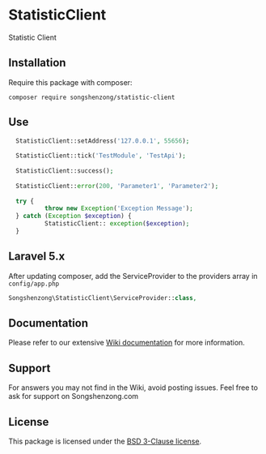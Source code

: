 # StatisticClient

Statistic Client

## Installation

Require this package with composer:

```shell
composer require songshenzong/statistic-client
```


## Use
```php
  StatisticClient::setAddress('127.0.0.1', 55656);
  
  StatisticClient::tick('TestModule', 'TestApi');
  
  StatisticClient::success();
  
  StatisticClient::error(200, 'Parameter1', 'Parameter2');
  
  try {
          throw new Exception('Exception Message');
  } catch (Exception $exception) {
          StatisticClient:: exception($exception);
  }
```



## Laravel 5.x
After updating composer, add the ServiceProvider to the providers array in `config/app.php`

```php
Songshenzong\StatisticClient\ServiceProvider::class,
```


## Documentation

Please refer to our extensive [Wiki documentation](https://github.com/songshenzong/statistic-client/wiki) for more information.


## Support

For answers you may not find in the Wiki, avoid posting issues. Feel free to ask for support on Songshenzong.com


## License

This package is licensed under the [BSD 3-Clause license](http://opensource.org/licenses/BSD-3-Clause).
